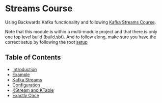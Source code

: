# Streams Course

Using Backwards Kafka functionality and following [Kafka Streams Course](https://www.udemy.com/kkafka-streams).

Note that this module is within a multi-module project and that there is only one top level build (build.sbt). And to follow along, make sure you have the correct setup by following the root [setup](../../docs/)

## Table of Contents

- [Introduction](docs/introduction.md)
- [Example](docs/example.md)
- [Kafka Streams](docs/kafka-streams.md)
- [Configuration](docs/configuration.md)
- [KStream and KTable](docs/kstream-and-ktable.md)
- [Exactly Once](docs/exactly-once.md)